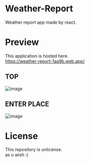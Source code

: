 # Weather-Report
Weather report app made by react.

# Preview
This application is hosted here.  
https://weather-report-1aa9b.web.app/

## TOP
![image](https://github.com/LifeViolation/Weather-Report/assets/128378329/a28b9b32-c3dc-4d75-b42e-2d0ea83e19ea)

## ENTER PLACE
![image](https://github.com/LifeViolation/Weather-Report/assets/128378329/1eba40d8-8889-4076-b986-32165a8e4322)

# License
This repository is unlicense.  
as u wish :)
